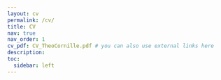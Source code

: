 ```yaml
---
layout: cv
permalink: /cv/
title: CV
nav: true
nav_order: 1
cv_pdf: CV_TheoCornille.pdf # you can also use external links here
description:
toc:
  sidebar: left
---
```

